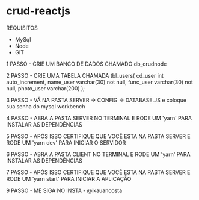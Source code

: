 # crud-reactjs

REQUISITOS

- MySql
- Node
- GIT

1 PASSO - CRIE UM BANCO DE DADOS CHAMADO db_crudnode

2 PASSO - CRIE UMA TABELA CHAMADA tbl_users(
  cd_user int auto_increment,
  name_user varchar(30) not null,
  func_user varchar(30) not null,
  photo_user varchar(200)
);

3 PASSO - VÁ NA PASTA SERVER -> CONFIG -> DATABASE.JS e coloque sua senha do mysql workbench

4 PASSO - ABRA A PASTA SERVER NO TERMINAL E RODE UM 'yarn' PARA INSTALAR AS DEPENDÊNCIAS

5 PASSO - APÓS ISSO CERTIFIQUE QUE VOCÊ ESTA NA PASTA SERVER E RODE UM 'yarn dev' PARA INICIAR O SERVIDOR

6 PASSO - ABRA A PASTA CLIENT NO TERMINAL E RODE UM 'yarn' PARA INSTALAR AS DEPENDÊNCIAS

7 PASSO - APÓS ISSO CERTIFIQUE QUE VOCÊ ESTA NA PASTA SERVER E RODE UM 'yarn start' PARA INICIAR A APLICAÇÃO

9 PASSO - ME SIGA NO INSTA - @ikauancosta


